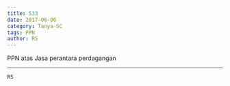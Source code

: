 ```yaml
---
title: 533
date: 2017-06-06
category: Tanya-SC
tags: PPN
author: RS
---
```


PPN atas Jasa perantara perdagangan

---



`RS`
